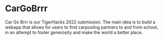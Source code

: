 ﻿# CarGoBrrr
Car Go Brrr is our TigerHacks 2022 submission.
The main idea is to build a webapp that allows for users to find carpooling partners to and from school, in an attempt to foster generosity and make the world a better place.
